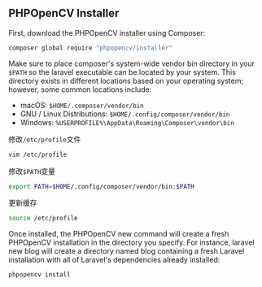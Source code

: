 ## PHPOpenCV Installer


First, download the PHPOpenCV installer using Composer:

```bash
composer global require "phpopencv/installer"
```

Make sure to place composer's system-wide vendor bin directory in your `$PATH` so the laravel executable can be located by your system. This directory exists in different locations based on your operating system; however, some common locations include:

- macOS: `$HOME/.composer/vendor/bin`
- GNU / Linux Distributions: `$HOME/.config/composer/vendor/bin`
- Windows: `%USERPROFILE%\AppData\Roaming\Composer\vendor\bin`


修改`/etc/profile`文件

```bash
vim /etc/profile
```

修改`$PATH`变量

```bash
export PATH=$HOME/.config/composer/vendor/bin:$PATH
```

更新缓存

```bash
source /etc/profile
```



Once installed, the PHPOpenCV new command will create a fresh PHPOpenCV installation in the directory you specify. For instance, laravel new blog will create a directory named blog containing a fresh Laravel installation with all of Laravel's dependencies already installed:

```bash
phpopencv install
```